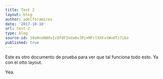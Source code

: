 ```yaml
---
title: Test 2
layout: blog
author: adolforamirez
date: '2017-10-10'
url: test-2
type: blog
source-id: 18a0noN8dvIcOfdF3xUa6vJPzxMFcl5XFstWuUTz7iEo
published: true
---
```

Este es otro documento de prueba para ver que tal funciona todo esto. Ya con el otto layout.

Yea.

